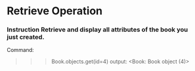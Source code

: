# Retrieve Operation

### __Instruction__ Retrieve and display all attributes of the book you just created.

Command:
>>> Book.objects.get(id=4)
output:
>>> <Book: Book object (4)>